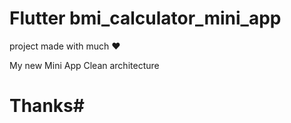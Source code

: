 # Flutter bmi_calculator_mini_app
project made with much ❤️

My new Mini App Clean architecture


# Thanks#